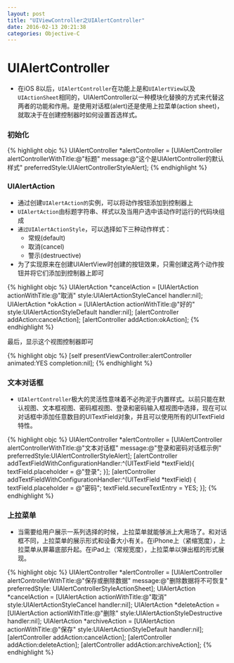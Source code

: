 ```yaml
---
layout: post
title: "UIViewController之UIAlertController"
date: 2016-02-13 20:21:38
categories: Objective-C
---
```


# UIAlertController

- 在iOS 8以后，`UIAlertController`在功能上是和`UIAlertView`以及`UIActionSheet`相同的，UIAlertController以一种模块化替换的方式来代替这两者的功能和作用。是使用对话框(alert)还是使用上拉菜单(action sheet)，就取决于在创建控制器时如何设置首选样式。

### 初始化

{% highlight objc %}
UIAlertController *alertController = [UIAlertController alertControllerWithTitle:@"标题" message:@"这个是UIAlertController的默认样式" preferredStyle:UIAlertControllerStyleAlert];
{% endhighlight %}

### UIAlertAction

- 通过创建`UIAlertAction的`实例，可以将动作按钮添加到控制器上
- `UIAlertAction`由标题字符串、样式以及当用户选中该动作时运行的代码块组成
- `通过UIAlertActionStyle`，可以选择如下三种动作样式：
  - 常规(default)
  - 取消(cancel)
  - 警示(destruective)
- 为了实现原来在创建UIAlertView时创建的按钮效果，只需创建这两个动作按钮并将它们添加到控制器上即可

{% highlight objc %}
UIAlertAction *cancelAction = [UIAlertAction actionWithTitle:@"取消" style:UIAlertActionStyleCancel handler:nil];
UIAlertAction *okAction = [UIAlertAction actionWithTitle:@"好的" style:UIAlertActionStyleDefault handler:nil];
[alertController addAction:cancelAction];
[alertController addAction:okAction];
{% endhighlight %}

最后，显示这个视图控制器即可

{% highlight objc %}
[self presentViewController:alertController animated:YES completion:nil];
{% endhighlight %}

### 文本对话框

- `UIAlertController`极大的灵活性意味着不必拘泥于内置样式。以前只能在默认视图、文本框视图、密码框视图、登录和密码输入框视图中选择，现在可以对话框中添加任意数目的UITextField对象，并且可以使用所有的UITextField特性。

{% highlight objc %}
UIAlertController *alertController = [UIAlertController alertControllerWithTitle:@"文本对话框" message:@"登录和密码对话框示例" preferredStyle:UIAlertControllerStyleAlert];
[alertController addTextFieldWithConfigurationHandler:^(UITextField *textField){
    textField.placeholder = @"登录";
}];
[alertController addTextFieldWithConfigurationHandler:^(UITextField *textField) {
    textField.placeholder = @"密码";
    textField.secureTextEntry = YES;
}];
{% endhighlight %}

### 上拉菜单

- 当需要给用户展示一系列选择的时候，上拉菜单就能够派上大用场了。和对话框不同，上拉菜单的展示形式和设备大小有关。在iPhone上（紧缩宽度），上拉菜单从屏幕底部升起。在iPad上（常规宽度），上拉菜单以弹出框的形式展现。

{% highlight objc %}
UIAlertController *alertController = [UIAlertController alertControllerWithTitle:@"保存或删除数据" message:@"删除数据将不可恢复" preferredStyle: UIAlertControllerStyleActionSheet];
UIAlertAction *cancelAction = [UIAlertAction actionWithTitle:@"取消" style:UIAlertActionStyleCancel handler:nil];
UIAlertAction *deleteAction = [UIAlertAction actionWithTitle:@"删除" style:UIAlertActionStyleDestructive handler:nil];
UIAlertAction *archiveAction = [UIAlertAction actionWithTitle:@"保存" style:UIAlertActionStyleDefault handler:nil];
[alertController addAction:cancelAction];
[alertController addAction:deleteAction];
[alertController addAction:archiveAction];
{% endhighlight %}